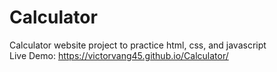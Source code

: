 # Calculator
Calculator website project to practice html, css, and javascript\
Live Demo: https://victorvang45.github.io/Calculator/
